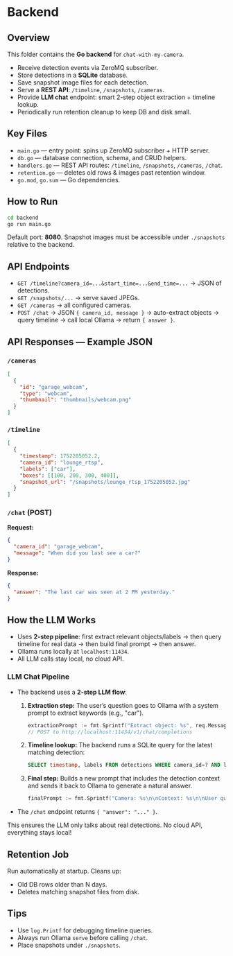 # Backend

## Overview

This folder contains the **Go backend** for `chat-with-my-camera`.

- Receive detection events via ZeroMQ subscriber.
- Store detections in a **SQLite** database.
- Save snapshot image files for each detection.
- Serve a **REST API**: `/timeline`, `/snapshots`, `/cameras`.
- Provide **LLM chat** endpoint: smart 2-step object extraction + timeline lookup.
- Periodically run retention cleanup to keep DB and disk small.

## Key Files

- `main.go` — entry point: spins up ZeroMQ subscriber + HTTP server.
- `db.go` — database connection, schema, and CRUD helpers.
- `handlers.go` — REST API routes: `/timeline`, `/snapshots`, `/cameras`, `/chat`.
- `retention.go` — deletes old rows & images past retention window.
- `go.mod`, `go.sum` — Go dependencies.

## How to Run

```bash
cd backend
go run main.go
```

Default port: **8080**. Snapshot images must be accessible under `./snapshots` relative to the backend.

## API Endpoints

- `GET /timeline?camera_id=...&start_time=...&end_time=...` → JSON of detections.
- `GET /snapshots/...` → serve saved JPEGs.
- `GET /cameras` → all configured cameras.
- `POST /chat` → JSON `{ camera_id, message }` → auto-extract objects → query timeline → call local Ollama → return `{ answer }`.


## API Responses — Example JSON

### `/cameras`

```json
[
  {
    "id": "garage_webcam",
    "type": "webcam",
    "thumbnail": "thumbnails/webcam.png"
  }
]
```

### `/timeline`

```json
[
  {
    "timestamp": 1752205052.2,
    "camera_id": "lounge_rtsp",
    "labels": ["car"],
    "boxes": [[100, 200, 300, 400]],
    "snapshot_url": "/snapshots/lounge_rtsp_1752205052.jpg"
  }
]
```

### `/chat` (POST)

**Request:**

```json
{
  "camera_id": "garage_webcam",
  "message": "When did you last see a car?"
}
```

**Response:**

```json
{
  "answer": "The last car was seen at 2 PM yesterday."
}
```

## How the LLM Works

- Uses **2-step pipeline**: first extract relevant objects/labels → then query timeline for real data → then build final prompt → then answer.
- Ollama runs locally at `localhost:11434`.
- All LLM calls stay local, no cloud API.

### LLM Chat Pipeline

- The backend uses a **2-step LLM flow**:

  1. **Extraction step:** The user’s question goes to Ollama with a system prompt to extract keywords (e.g., "car").
     ```go
     extractionPrompt := fmt.Sprintf("Extract object: %s", req.Message)
     // POST to http://localhost:11434/v1/chat/completions
     ```
  2. **Timeline lookup:** The backend runs a SQLite query for the latest matching detection:
     ```sql
     SELECT timestamp, labels FROM detections WHERE camera_id=? AND labels LIKE '%car%' ORDER BY timestamp DESC LIMIT 1
     ```
  3. **Final step:** Builds a new prompt that includes the detection context and sends it back to Ollama to generate a natural answer.
     ```go
     finalPrompt := fmt.Sprintf("Camera: %s\n\nContext: %s\n\nUser question: %s", req.CameraID, context, req.Message)
     ```

- The `/chat` endpoint returns `{ "answer": "..." }`.

This ensures the LLM only talks about real detections. No cloud API, everything stays local!


## Retention Job

Run automatically at startup. Cleans up:

- Old DB rows older than N days.
- Deletes matching snapshot files from disk.

## Tips

- Use `log.Printf` for debugging timeline queries. 
- Always run Ollama `serve` before calling `/chat`. 
- Place snapshots under `./snapshots`.

